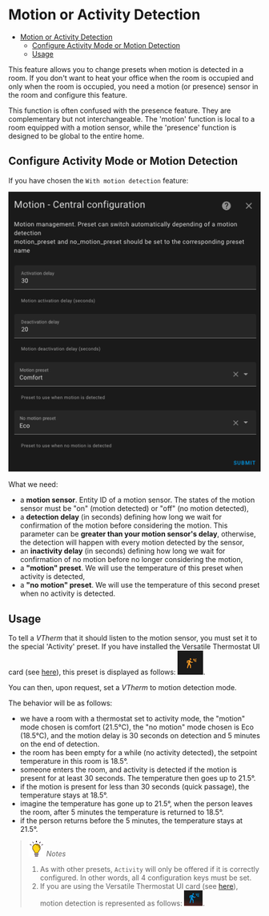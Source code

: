 # Motion or Activity Detection

- [Motion or Activity Detection](#motion-or-activity-detection)
  - [Configure Activity Mode or Motion Detection](#configure-activity-mode-or-motion-detection)
  - [Usage](#usage)

This feature allows you to change presets when motion is detected in a room. If you don't want to heat your office when the room is occupied and only when the room is occupied, you need a motion (or presence) sensor in the room and configure this feature.

This function is often confused with the presence feature. They are complementary but not interchangeable. The 'motion' function is local to a room equipped with a motion sensor, while the 'presence' function is designed to be global to the entire home.

## Configure Activity Mode or Motion Detection

If you have chosen the `With motion detection` feature:

![image](images/config-motion.png)

What we need:
- a **motion sensor**. Entity ID of a motion sensor. The states of the motion sensor must be "on" (motion detected) or "off" (no motion detected),
- a **detection delay** (in seconds) defining how long we wait for confirmation of the motion before considering the motion. This parameter can be **greater than your motion sensor's delay**, otherwise, the detection will happen with every motion detected by the sensor,
- an **inactivity delay** (in seconds) defining how long we wait for confirmation of no motion before no longer considering the motion,
- a **"motion" preset**. We will use the temperature of this preset when activity is detected,
- a **"no motion" preset**. We will use the temperature of this second preset when no activity is detected.

## Usage

To tell a _VTherm_ that it should listen to the motion sensor, you must set it to the special 'Activity' preset. If you have installed the Versatile Thermostat UI card (see [here](additions.md#much-better-with-the-versatile-thermostat-ui-card)), this preset is displayed as follows: ![activity preset](images/activity-preset-icon.png).

You can then, upon request, set a _VTherm_ to motion detection mode.

The behavior will be as follows:
- we have a room with a thermostat set to activity mode, the "motion" mode chosen is comfort (21.5°C), the "no motion" mode chosen is Eco (18.5°C), and the motion delay is 30 seconds on detection and 5 minutes on the end of detection.
- the room has been empty for a while (no activity detected), the setpoint temperature in this room is 18.5°.
- someone enters the room, and activity is detected if the motion is present for at least 30 seconds. The temperature then goes up to 21.5°.
- if the motion is present for less than 30 seconds (quick passage), the temperature stays at 18.5°.
- imagine the temperature has gone up to 21.5°, when the person leaves the room, after 5 minutes the temperature is returned to 18.5°.
- if the person returns before the 5 minutes, the temperature stays at 21.5°.

> ![Tip](images/tips.png) _*Notes*_
> 1. As with other presets, `Activity` will only be offered if it is correctly configured. In other words, all 4 configuration keys must be set.
> 2. If you are using the Versatile Thermostat UI card (see [here](additions.md#much-better-with-the-versatile-thermostat-ui-card)), motion detection is represented as follows: ![motion](images/motion-detection-icon.png).